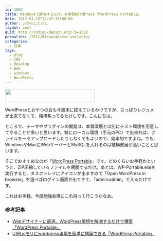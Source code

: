 ```yaml
---
id: 1502
title: Windowsで解凍するだけ、お手軽WordPress「WordPress Portable」
date: 2012-01-18T12:47:37+00:00
author: いがらしたけし
layout: post
guid: http://indigo-design.org/?p=1502
permalink: /2012/01/wordpress-portable/
categories:
  - 仕事
tags:
  - Blog
  - CMS
  - develop
  - Web
  - windows
  - WordPress
---
```

<a href="https://picasaweb.google.com/lh/photo/_-kgE71CICZLcc75xavODUI-Gs5g_DIIc8Y78SZjSM8?feat=embedwebsite"><img src="https://lh6.googleusercontent.com/-amr-gCOnYho/TxY5qT3mLOI/AAAAAAAAAWg/0P9tBh-d6ug/s800/120118_wpportable.png" height="43" width="294" /></a>

WordPressとおやつの会も今週末に控えているわけですが、さっぱりレジュメが出来てなくて、結構焦ってるたけしです。こんにちは。

ところで、テーマやプラグインの開発は、本番環境とは別にテスト環境を用意してやることが多いと思います。特にローカル環境（手元のPC）で出来れば、ファイルを一々アップロードしたりしなくてもよいので、効率的ですよね。でも、WindowsやMacにWebサーバーとMySQLを入れるのは結構敷居が高いことと思います。

そこでおすすめなのが「<a href="http://wordpress-portable.webnode.com/">WordPress Portable</a>」です。どのくらいお手軽かというと、ZIP圧縮しているファイルを展開するだけ。あとは、WP-Portable.exeを実行すると、タスクトレイにアイコンが出ますので「Open WordPress in browser」を選べばログイン画面が出てきて、「admin:admin」で入るだけです。

これはお手軽。今度勉強会用にこれ持って行こうかなあ。

<h3>参考記事</h3>
<ul>
	<li><a href="http://www.moongift.jp/2012/01/20120117-2/">Webデザイナーに最適。WordPress環境を解凍するだけで構築「WordPress Portable」</a></li>
	<li><a href="http://www.shiteki.info/wordpress/tool/286.html">USBメモリにwordpress環境を簡単に構築できる「WordPress Portable」</a></li>
</ul>


